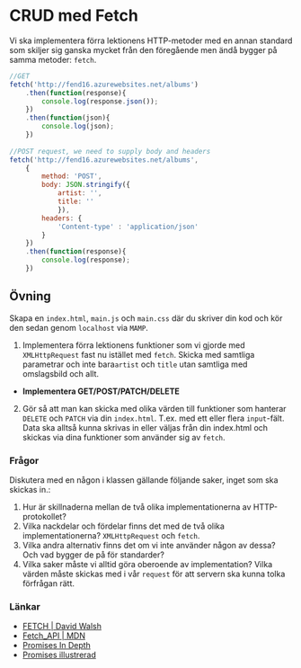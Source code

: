 # CRUD med Fetch

Vi ska implementera förra lektionens HTTP-metoder med en annan standard som skiljer sig ganska mycket från den föregående men ändå bygger på samma metoder:
`fetch`.


```js
//GET
fetch('http://fend16.azurewebsites.net/albums')
    .then(function(response){
        console.log(response.json());
    })
    .then(function(json){
        console.log(json);
    })
 
//POST request, we need to supply body and headers
fetch('http://fend16.azurewebsites.net/albums', 
    {
        method: 'POST',
        body: JSON.stringify({
            artist: '',
            title: ''
            }),
        headers: {
            'Content-type' : 'application/json'
        }
    })
    .then(function(response){
        console.log(response);
    })
```


## Övning

Skapa en `index.html`, `main.js` och `main.css` där du skriver din kod och kör den sedan genom `localhost` via `MAMP`.

1. Implementera förra lektionens funktioner som vi gjorde med `XMLHttpRequest`
fast nu istället med `fetch`. Skicka med samtliga parametrar och inte bara`artist` och `title` utan samtliga med omslagsbild och allt.

* **Implementera GET/POST/PATCH/DELETE**

2. Gör så att man kan skicka med olika värden till funktioner som hanterar `DELETE` och `PATCH` via din `index.html`. T.ex. med ett eller flera `input`-fält. Data ska alltså kunna skrivas in eller väljas från din index.html och skickas via dina funktioner som använder sig av `fetch`.

### Frågor

Diskutera med en någon i klassen gällande följande saker, inget som ska skickas in.:

1. Hur är skillnaderna mellan de två olika implementationerna av HTTP-protokollet? 
2. Vilka nackdelar och fördelar finns det med de två olika implementationerna? `XMLHttpRequest` och `fetch`.
3. Vilka andra alternativ finns det om vi inte använder någon av dessa? Och vad bygger de på för standarder?
4. Vilka saker måste vi alltid göra oberoende av implementation? Vilka värden måste skickas med i vår `request` för att servern ska kunna tolka förfrågan rätt.

### Länkar

* [FETCH | David Walsh](https://davidwalsh.name/fetch)
* [Fetch_API | MDN](https://developer.mozilla.org/en/docs/Web/API/Fetch_API)
* [Promises In Depth](https://ponyfoo.com/articles/es6-promises-in-depth)
* [Promises illustrerad](https://bevacqua.github.io/promisees/)